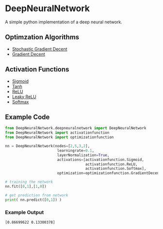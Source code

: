 # DeepNeuralNetwork

A simple python implementation of a deep neural network.

## Optimzation Algorithms
- [Stochastic Gradient Decent](https://en.wikipedia.org/wiki/Stochastic_gradient_descent)
- [Gradient Decent](https://en.wikipedia.org/wiki/Gradient_descent)

## Activation Functions
- [Sigmoid](https://en.wikipedia.org/wiki/Sigmoid_function)
- [Tanh](https://en.wikipedia.org/wiki/Hyperbolic_functions)
- [ReLU](https://en.wikipedia.org/wiki/Rectifier_(neural_networks))
- [Leaky ReLU](https://en.wikipedia.org/wiki/Rectifier_(neural_networks))
- [Softmax](https://en.wikipedia.org/wiki/Softmax_function)

## Example Code
```Python
from DeepNeuralNetwork.deepneuralnetwork import DeepNeuralNetwork
from DeepNeuralNetwork import activationfunction
from DeepNeuralNetwork import optimizationfunction

nn = DeepNeuralNetwork(nodes=[2,5,3,2],
                        learningrate=0.1,
                        layerNormalization=True,
                        activations=[activationfunction.Sigmoid,
                                     activationfunction.ReLU,
                                     activationfunction.Softmax],
                        optimization=optimizationfunction.GradientDecent)

# training the network
nn.fit([0,1],[1,0])

# get prediction from network
print( nn.predict([0,1]) )
```
### Example Output
```Shell
[0.86699622 0.13300378]
```
